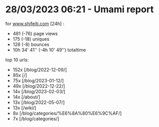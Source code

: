 # 28/03/2023 06:21 - Umami report
for www.shifeiti.com [24h] :

 - 481 (-76) page views
 - 175 (-18) uniques
 - 128 (-8) bounces
 - 10h 34' 41'' (-4h 10' 49'') totaltime


top 10 urls:
 - 152x [/blog/2022-12-09/]
 - 85x [/]
 - 75x [/blog/2023-01-12/]
 - 49x [/blog/2022-12-22/]
 - 14x [/blog/2023-02-03/]
 - 14x [/about/]
 - 13x [/blog/2022-05-07/]
 - 13x [/wiki/]
 - 8x [/blog/categories/%E6%8A%80%E6%9C%AF/]
 - 7x [/blog/categories/]


